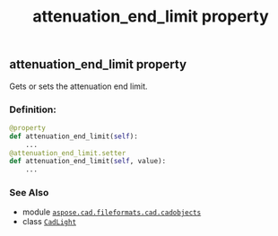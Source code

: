 ﻿---
title: attenuation_end_limit property
second_title: Aspose.CAD for Python via .NET API References
description: 
type: docs
weight: 80
url: /python-net/aspose.cad.fileformats.cad.cadobjects/cadlight/attenuation_end_limit/
is_root: false
---

## attenuation_end_limit property


Gets or sets the attenuation end limit.
### Definition:
```python
@property
def attenuation_end_limit(self):
    ...
@attenuation_end_limit.setter
def attenuation_end_limit(self, value):
    ...
```

### See Also
* module [`aspose.cad.fileformats.cad.cadobjects`](../../)
* class [`CadLight`](/cad/python-net/aspose.cad.fileformats.cad.cadobjects/cadlight)
